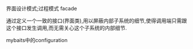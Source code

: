 界面设计模式;过程模式	facade

通过定义一个一致的接口(界面类),用以屏蔽内部子系统的细节,使得调用端只需跟这个接口发生调用,而无需关心这个子系统的内部细节.

mybaits中的configuration